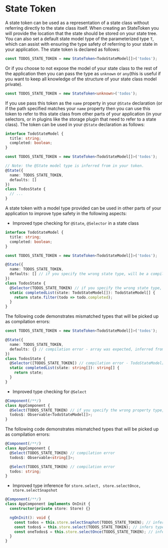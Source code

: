 # State Token

A state token can be used as a representation of a state class without referring directly to the state class itself. When creating an StateToken you will provide the location that the state should be stored on your state tree. You can also set a default state model type of the parameterized type `T`, which can assist with ensuring the type safety of referring to your state in your application. The state token is declared as follows:

```ts
const TODOS_STATE_TOKEN = new StateToken<TodoStateModel[]>('todos');
```

Or if you choose to not expose the model of your state class to the rest of the application then you can pass the type as `unknown` or `any`(this is useful if you want to keep all knowledge of the structure of your state class model private).
```ts
const TODOS_STATE_TOKEN = new StateToken<unknown>('todos');
```

If you use pass this token as the `name` property in your `@State` declaration (or if the path specified matches your `name` property then you can use this token to refer to this state class from other parts of your application (in your selectors, or in plugins like the storage plugin that need to refer to a state class). The token can be used in your `@State` declaration as follows:

```ts
interface TodoStateModel {
  title: string;
  completed: boolean;
}

const TODOS_STATE_TOKEN = new StateToken<TodoStateModel[]>('todos');

// Note: the @State model type is inferred from in your token.
@State({ 
  name: TODOS_STATE_TOKEN,
  defaults: []
})
class TodosState {
  // ...
}
```

A state token with a model type provided can be used in other parts of your application to improve type safety in the following aspects:

- Improved type checking for `@State`, `@Selector` in a state class

```ts
interface TodoStateModel {
  title: string;
  completed: boolean;
}

const TODOS_STATE_TOKEN = new StateToken<TodoStateModel[]>('todos');

@State({
  name: TODOS_STATE_TOKEN,
  defaults: [] // if you specify the wrong state type, will be a compilation error
})
class TodosState {
  @Selector(TODOS_STATE_TOKEN) // if you specify the wrong state type, will be a compilation error
  static completedList(state: TodoStateModel[]): TodoStateModel[] {
    return state.filter(todo => todo.completed);
  }
}
```

The following code demonstrates mismatched types that will be picked up as compilation errors:

```ts
const TODOS_STATE_TOKEN = new StateToken<TodoStateModel[]>('todos');

@State({
  name: TODOS_STATE_TOKEN,
  defaults: {} // compilation error - array was expected, inferred from the token type
})
class TodosState {
  @Selector([TODOS_STATE_TOKEN]) // compilation error - TodoStateModel[] does not match string[]
  static completedList(state: string[]): string[] {
    return state;
  }
}
```

- Improved type checking for `@Select`

```ts
@Component(/**/)
class AppComponent {
  @Select(TODOS_STATE_TOKEN) // if you specify the wrong property type, there will be a compilation error
  todos$: Observable<TodoStateModel[]>;
}
```

The following code demonstrates mismatched types that will be picked up as compilation errors:

```ts
@Component(/**/)
class AppComponent {
  @Select(TODOS_STATE_TOKEN) // compilation error
  todos$: Observable<string[]>;

  @Select(TODOS_STATE_TOKEN) // compilation error
  todos: string;
}
```

- Improved type inference for `store.select, store.selectOnce, store.selectSnapshot`

```ts
@Component(/**/)
class AppComponent implements OnInit {
  constructor(private store: Store) {}

  ngOnInit(): void {
    const todos = this.store.selectSnaphot(TODOS_STATE_TOKEN); // infers type TodoStateModel[]
    const todos$ = this.store.select(TODOS_STATE_TOKEN); // infers type Observable<TodoStateModel[]>
    const oneTodos$ = this.store.selectOnce(TODOS_STATE_TOKEN); // infers type Observable<TodoStateModel[]>
  }
}
```

